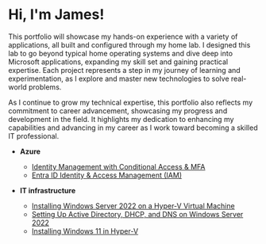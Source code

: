 # Hi, I'm James!

This portfolio will showcase my hands-on experience with a variety of applications, all built and configured through my home lab. I designed this lab to go beyond typical home operating systems and dive deep into Microsoft applications, expanding my skill set and gaining practical expertise. Each project represents a step in my journey of learning and experimentation, as I explore and master new technologies to solve real-world problems.

As I continue to grow my technical expertise, this portfolio also reflects my commitment to career advancement, showcasing my progress and development in the field. It highlights my dedication to enhancing my capabilities and advancing in my career as I work toward becoming a skilled IT professional.

- <b>Azure</b>
  - [Identity Management with Conditional Access & MFA](https://github.com/jwnfld3/idmgmt.git)
  - [Entra ID Identity & Access Management (IAM)](https://github.com/jwnfld3/azure-access-mgmt/tree/main)
 
- <b>IT infrastructure</b>
  - [Installing Windows Server 2022 on a Hyper-V Virtual Machine](https://github.com/jwnfld3/windows-server-setup-2022.git)
  - [Setting Up Active Directory, DHCP, and DNS on Windows Server 2022](https://github.com/jwnfld3/setup-AD-DHCP-DNS.git)
  - [Installing Windows 11 in Hyper-V](https://github.com/jwnfld3/windows11-hyper-v)

  

  
  



<!--


